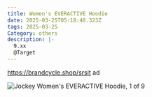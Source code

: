 ```yaml
---
title: Women's EVERACTIVE Hoodie
date: 2025-03-25T05:18:48.323Z
tags: 2025-03-25
Category: others
description: |-
  9.xx 
  @Target
---
```

https://brandcycle.shop/srsit   ad 

<!--StartFragment-->

![Jockey Women's EVERACTIVE Hoodie, 1 of 9](https://target.scene7.com/is/image/Target/GUEST_8051afbb-b945-48b3-9287-e30064a426e0?wid=475&hei=475&qlt=80&fmt=webp)

<!--EndFragment-->